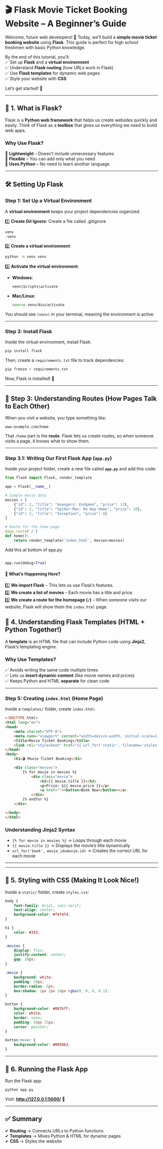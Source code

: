 # 🎬 **Flask Movie Ticket Booking Website – A Beginner’s Guide**  

Welcome, future web developers! 🌟 Today, we’ll build a **simple movie ticket booking website** using **Flask**. This guide is perfect for high school freshmen with basic Python knowledge.  

By the end of this tutorial, you'll:  
✅ Set up **Flask** and a **virtual environment**  
✅ Understand **Flask routing** (how URLs work in Flask)  
✅ Use **Flask templates** for dynamic web pages  
✅ Style your website with **CSS**  

Let’s get started! 🚀  

---

## 📌 **1. What is Flask?**  
Flask is a **Python web framework** that helps us create websites quickly and easily. Think of Flask as a **toolbox** that gives us everything we need to build web apps.  

### **Why Use Flask?**  
🔹 **Lightweight** – Doesn’t include unnecessary features  
🔹 **Flexible** – You can add only what you need  
🔹 **Uses Python** – No need to learn another language  

---

## 🛠️ **Setting Up Flask**  

### **Step 1: Set Up a Virtual Environment**  
A **virtual environment** keeps your project dependencies organized.  

1️⃣ **Create Git Ignore**:
Create a file called .gitignore  
```bash
venv
.venv
```

2️⃣ **Create a virtual environment**:  
```bash
python -m venv venv
```

3️⃣ **Activate the virtual environment**:  
- **Windows**:  
  ```bash
  venv\Scripts\activate
  ```
- **Mac/Linux**:  
  ```bash
  source venv/bin/activate
  ```

You should see `(venv)` in your terminal, meaning the environment is active.  

---

### **Step 3: Install Flask**  
Inside the virtual environment, install Flask:  

```bash
pip install flask
```

Then, create a `requirements.txt` file to track dependencies:  

```bash
pip freeze > requirements.txt
```

Now, Flask is installed! 🎉  

---
## **📌 Step 3: Understanding Routes (How Pages Talk to Each Other)**  

When you visit a website, you type something like:  
```
www.example.com/home
```
That `/home` part is the **route**. Flask lets us create routes, so when someone visits a page, it knows what to show them.  

---

### **Step 3.1: Writing Our First Flask App (`app.py`)**  

Inside your project folder, create a new file called **`app.py`** and add this code:  

```python
from flask import Flask, render_template

app = Flask(__name__)

# Sample movie data
movies = [
    {"id": 1, "title": "Avengers: Endgame", "price": 12},
    {"id": 2, "title": "Spider-Man: No Way Home", "price": 10},
    {"id": 3, "title": "Inception", "price": 8}
]

# Route for the home page
@app.route('/')
def home():
    return render_template('index.html', movies=movies)
```

Add this at bottom of app.py
```Python

app.run(debug=True)

```

#### **🔹 What’s Happening Here?**
1️⃣ **We import Flask** – This lets us use Flask’s features.  
2️⃣ **We create a list of movies** – Each movie has a title and price.  
3️⃣ **We create a route for the homepage (`/`)** – When someone visits our website, Flask will show them the `index.html` page.  

## 🎨 **4. Understanding Flask Templates (HTML + Python Together!)**  

A **template** is an HTML file that can include Python code using **Jinja2**, Flask’s templating engine.  

### **Why Use Templates?**  
✅ Avoids writing the same code multiple times  
✅ Lets us **insert dynamic content** (like movie names and prices)  
✅ Keeps Python and HTML **separate** for clean code  

---

### **Step 5: Creating `index.html` (Home Page)**  
Inside a `templates/` folder, create `index.html`:  

```html
<!DOCTYPE html>
<html lang="en">
<head>
    <meta charset="UTF-8">
    <meta name="viewport" content="width=device-width, initial-scale=1.0">
    <title>Movie Ticket Booking</title>
    <link rel="stylesheet" href="{{ url_for('static', filename='styles.css') }}">
</head>
<body>
    <h1>🎬 Movie Ticket Booking</h1>

    <div class="movies">
        {% for movie in movies %}
            <div class="movie">
                <h2>{{ movie.title }}</h2>
                <p>Price: ${{ movie.price }}</p>
                <a href=""><button>Book Now</button></a>
            </div>
        {% endfor %}
    </div>

</body>
</html>
```

### **Understanding Jinja2 Syntax**  
- `{% for movie in movies %}` → Loops through each movie  
- `{{ movie.title }}` → Displays the movie’s title dynamically  
- `url_for('book', movie_id=movie.id)` → Creates the correct URL for each movie  

---
---

## 🎨 **5. Styling with CSS (Making It Look Nice!)**  
Inside a `static/` folder, create `styles.css`:  

```css
body {
    font-family: Arial, sans-serif;
    text-align: center;
    background-color: #f4f4f4;
}

h1 {
    color: #333;
}

.movies {
    display: flex;
    justify-content: center;
    gap: 20px;
}

.movie {
    background: white;
    padding: 20px;
    border-radius: 5px;
    box-shadow: 2px 2px 10px rgba(0, 0, 0, 0.1);
}

button {
    background-color: #007bff;
    color: white;
    border: none;
    padding: 10px 15px;
    cursor: pointer;
}

button:hover {
    background-color: #0056b3;
}
```

---

## 🚀 **6. Running the Flask App**  
Run the Flask app:  
```bash
python app.py
```

Visit: **http://127.0.0.1:5000/** 🎉  

---

## ✅ **Summary**  
✔ **Routing** → Connects URLs to Python functions  
✔ **Templates** → Mixes Python & HTML for dynamic pages  
✔ **CSS** → Styles the website  
